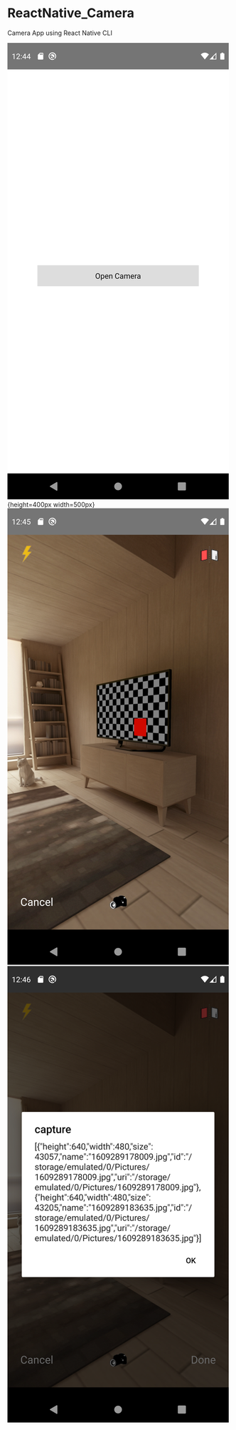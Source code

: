 # ReactNative_Camera
Camera App using React Native CLI


![Alt text](screenshots/1.png?raw=true "login"){height=400px width=500px}
![Alt text](screenshots/2.png?raw=true "login")
![Alt text](screenshots/3.png?raw=true "login")
